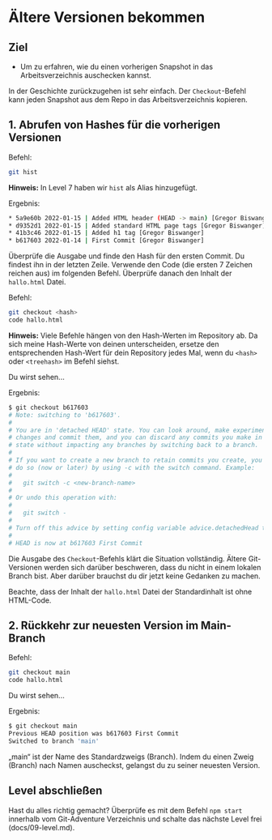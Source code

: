 # Ältere Versionen bekommen

## Ziel
- Um zu erfahren, wie du einen vorherigen Snapshot in das Arbeitsverzeichnis auschecken kannst.

In der Geschichte zurückzugehen ist sehr einfach. Der `Checkout`-Befehl kann jeden Snapshot aus dem Repo in das Arbeitsverzeichnis kopieren.

## 1. Abrufen von Hashes für die vorherigen Versionen

Befehl:  
```bash
git hist
```

**Hinweis:** In Level 7 haben wir `hist` als Alias hinzugefügt.

Ergebnis:  
```bash
* 5a9e60b 2022-01-15 | Added HTML header (HEAD -> main) [Gregor Biswanger]
* d9352d1 2022-01-15 | Added standard HTML page tags [Gregor Biswanger]
* 41b3c46 2022-01-15 | Added h1 tag [Gregor Biswanger]
* b617603 2022-01-14 | First Commit [Gregor Biswanger]
```

Überprüfe die Ausgabe und finde den Hash für den ersten Commit. Du findest ihn in der letzten Zeile. Verwende den Code (die ersten 7 Zeichen reichen aus) im folgenden Befehl. Überprüfe danach den Inhalt der `hallo.html` Datei.

Befehl:  
```bash
git checkout <hash>
code hallo.html
```

**Hinweis:** Viele Befehle hängen von den Hash-Werten im Repository ab. Da sich meine Hash-Werte von deinen unterscheiden, ersetze den entsprechenden Hash-Wert für dein Repository jedes Mal, wenn du `<hash>` oder `<treehash>` im Befehl siehst.

Du wirst sehen...

Ergebnis:  
```bash
$ git checkout b617603
# Note: switching to 'b617603'.
# 
# You are in 'detached HEAD' state. You can look around, make experimental
# changes and commit them, and you can discard any commits you make in this
# state without impacting any branches by switching back to a branch.
# 
# If you want to create a new branch to retain commits you create, you may
# do so (now or later) by using -c with the switch command. Example:
# 
#   git switch -c <new-branch-name>
# 
# Or undo this operation with:
# 
#   git switch -
# 
# Turn off this advice by setting config variable advice.detachedHead to false
# 
# HEAD is now at b617603 First Commit
```

Die Ausgabe des `Checkout`-Befehls klärt die Situation vollständig. Ältere Git-Versionen werden sich darüber beschweren, dass du nicht in einem lokalen Branch bist. Aber darüber brauchst du dir jetzt keine Gedanken zu machen.

Beachte, dass der Inhalt der `hallo.html` Datei der Standardinhalt ist ohne HTML-Code.

## 2. Rückkehr zur neuesten Version im Main-Branch

Befehl:  
```bash
git checkout main
code hallo.html
```

Du wirst sehen...

Ergebnis:   
```bash
$ git checkout main
Previous HEAD position was b617603 First Commit
Switched to branch 'main'
```

„main“ ist der Name des Standardzweigs (Branch). Indem du einen Zweig (Branch) nach Namen auscheckst, gelangst du zu seiner neuesten Version.

## Level abschließen
Hast du alles richtig gemacht? Überprüfe es mit dem Befehl `npm start` innerhalb vom Git-Adventure Verzeichnis und schalte das nächste Level frei (docs/09-level.md).